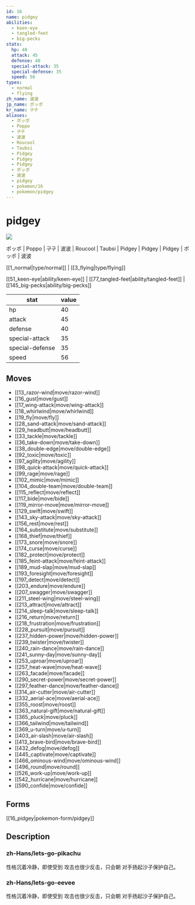 ```yaml
---
id: 16
name: pidgey
abilities:
  - keen-eye
  - tangled-feet
  - big-pecks
stats:
  hp: 40
  attack: 45
  defense: 40
  special-attack: 35
  special-defense: 35
  speed: 56
types:
  - normal
  - flying
zh_name: 波波
jp_name: ポッポ
kr_name: 구구
aliases:
  - ポッポ
  - Poppo
  - 구구
  - 波波
  - Roucool
  - Taubsi
  - Pidgey
  - Pidgey
  - Pidgey
  - ポッポ
  - 波波
  - pidgey
  - pokemon/16
  - pokemon/pidgey
---
```

# pidgey

![](https://raw.githubusercontent.com/PokeAPI/sprites/master/sprites/pokemon/16.png)

ポッポ | Poppo | 구구 | 波波 | Roucool | Taubsi | Pidgey | Pidgey | Pidgey | ポッポ | 波波

[[1_normal|type/normal]] | [[3_flying|type/flying]]

[[51_keen-eye|ability/keen-eye]] | [[77_tangled-feet|ability/tangled-feet]] | [[145_big-pecks|ability/big-pecks]]

|stat|value|
|---|---|
|hp|40|
|attack|45|
|defense|40|
|special-attack|35|
|special-defense|35|
|speed|56|


## Moves

- [[13_razor-wind|move/razor-wind]]
- [[16_gust|move/gust]]
- [[17_wing-attack|move/wing-attack]]
- [[18_whirlwind|move/whirlwind]]
- [[19_fly|move/fly]]
- [[28_sand-attack|move/sand-attack]]
- [[29_headbutt|move/headbutt]]
- [[33_tackle|move/tackle]]
- [[36_take-down|move/take-down]]
- [[38_double-edge|move/double-edge]]
- [[92_toxic|move/toxic]]
- [[97_agility|move/agility]]
- [[98_quick-attack|move/quick-attack]]
- [[99_rage|move/rage]]
- [[102_mimic|move/mimic]]
- [[104_double-team|move/double-team]]
- [[115_reflect|move/reflect]]
- [[117_bide|move/bide]]
- [[119_mirror-move|move/mirror-move]]
- [[129_swift|move/swift]]
- [[143_sky-attack|move/sky-attack]]
- [[156_rest|move/rest]]
- [[164_substitute|move/substitute]]
- [[168_thief|move/thief]]
- [[173_snore|move/snore]]
- [[174_curse|move/curse]]
- [[182_protect|move/protect]]
- [[185_feint-attack|move/feint-attack]]
- [[189_mud-slap|move/mud-slap]]
- [[193_foresight|move/foresight]]
- [[197_detect|move/detect]]
- [[203_endure|move/endure]]
- [[207_swagger|move/swagger]]
- [[211_steel-wing|move/steel-wing]]
- [[213_attract|move/attract]]
- [[214_sleep-talk|move/sleep-talk]]
- [[216_return|move/return]]
- [[218_frustration|move/frustration]]
- [[228_pursuit|move/pursuit]]
- [[237_hidden-power|move/hidden-power]]
- [[239_twister|move/twister]]
- [[240_rain-dance|move/rain-dance]]
- [[241_sunny-day|move/sunny-day]]
- [[253_uproar|move/uproar]]
- [[257_heat-wave|move/heat-wave]]
- [[263_facade|move/facade]]
- [[290_secret-power|move/secret-power]]
- [[297_feather-dance|move/feather-dance]]
- [[314_air-cutter|move/air-cutter]]
- [[332_aerial-ace|move/aerial-ace]]
- [[355_roost|move/roost]]
- [[363_natural-gift|move/natural-gift]]
- [[365_pluck|move/pluck]]
- [[366_tailwind|move/tailwind]]
- [[369_u-turn|move/u-turn]]
- [[403_air-slash|move/air-slash]]
- [[413_brave-bird|move/brave-bird]]
- [[432_defog|move/defog]]
- [[445_captivate|move/captivate]]
- [[466_ominous-wind|move/ominous-wind]]
- [[496_round|move/round]]
- [[526_work-up|move/work-up]]
- [[542_hurricane|move/hurricane]]
- [[590_confide|move/confide]]

## Forms



[[16_pidgey|pokemon-form/pidgey]]

## Description

### zh-Hans/lets-go-pikachu

性格沉着冷静，即使受到
攻击也很少反击，只会朝
对手扬起沙子保护自己。

### zh-Hans/lets-go-eevee

性格沉着冷静，即使受到
攻击也很少反击，只会朝
对手扬起沙子保护自己。

